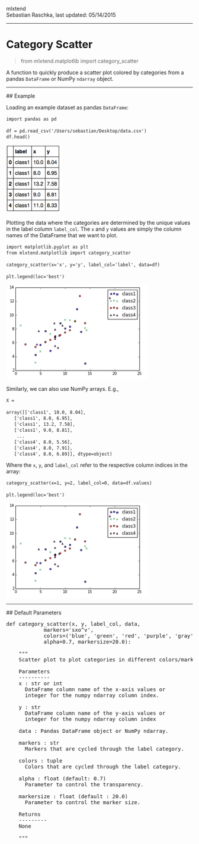 mlxtend  
Sebastian Raschka, last updated: 05/14/2015


<hr>

# Category Scatter

> from mlxtend.matplotlib import category_scatter

A function to quickly produce a scatter plot colored by categories from a pandas `DataFrame` or NumPy `ndarray` object.



<hr>
## Example

Loading an example dataset as pandas `DataFrame`:	
	
	import pandas as pd

	df = pd.read_csv('/Users/sebastian/Desktop/data.csv')
	df.head()
	
![](./img/matplotlib_categorical_scatter_1.png)
	
Plotting the data where the categories are determined by the unique values in the label column `label_col`. The `x` and `y` values are simply the column names of the DataFrame that we want to plot.

	import matplotlib.pyplot as plt
	from mlxtend.matplotlib import category_scatter

	category_scatter(x='x', y='y', label_col='label', data=df)
           
	plt.legend(loc='best')
	
	
![](./img/matplotlib_categorical_scatter_2.png)
	

Similarly, we can also use NumPy arrays. E.g.,

	X = 

	array([['class1', 10.0, 8.04],
       ['class1', 8.0, 6.95],
       ['class1', 13.2, 7.58],
       ['class1', 9.0, 8.81],
		...
       ['class4', 8.0, 5.56],
       ['class4', 8.0, 7.91],
       ['class4', 8.0, 6.89]], dtype=object)
       
Where the `x`, `y`, and `label_col` refer to the respective column indices in the array:

	category_scatter(x=1, y=2, label_col=0, data=df.values)
           
	plt.legend(loc='best')

![](./img/matplotlib_categorical_scatter_2.png)

<hr>
## Default Parameters

<pre>def category_scatter(x, y, label_col, data,
            markers='sxo^v',
            colors=('blue', 'green', 'red', 'purple', 'gray', 'cyan'),
            alpha=0.7, markersize=20.0):

    """
    Scatter plot to plot categories in different colors/markerstyles.
    
    Parameters
    ----------
    x : str or int
      DataFrame column name of the x-axis values or
      integer for the numpy ndarray column index.
    
    y : str
      DataFrame column name of the y-axis values or
      integer for the numpy ndarray column index
    
    data : Pandas DataFrame object or NumPy ndarray.
    
    markers : str
      Markers that are cycled through the label category.
    
    colors : tuple 
      Colors that are cycled through the label category.

    alpha : float (default: 0.7)
      Parameter to control the transparency.

    markersize : float (default : 20.0)
      Parameter to control the marker size.
      
    Returns
    ---------
    None
    
    """</pre>